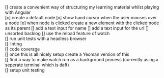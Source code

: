 [] create a convenient way of structuring my learning material whilst playing with Angular  
	[x] create a default node
	[x] show hand cursor when the user mouses over a node
	[o] when node is clicked create a new element with the clicked node as its parent
	[] add a text input for name
	[] add a text input for the url
[] unsorted backlog
	[] use the reload feature of watch  
	[] run unit tests with a headless browser  
	[] linting  
	[] code coverage  
	[] once this is all nicely setup create a Yeoman version of this  
	[] find a way to make watch run as a background process (currently using a seperate terminal which is daft)  
	[] setup unit testing  
